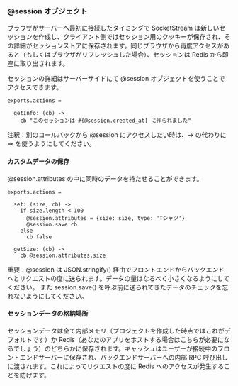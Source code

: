 ### @session オブジェクト

ブラウザがサーバーへ最初に接続したタイミングで SocketStream は新しいセッションを作成し、クライアント側ではセッション用のクッキーが保存され、その詳細がセッションストアに保存されます。同じブラウザから再度アクセスがあると（もしくはブラウザがリフレッシュした場合）、セッションは Redis から即座に取り出されます。

セッションの詳細はサーバーサイドにて @session オブジェクトを使うことでアクセスできます。

``` coffee-script
exports.actions =

  getInfo: (cb) ->
    cb "このセッションは #{@session.created_at} に作られました"
```

注釈：別のコールバックから @session にアクセスしたい時は、-> の代わりに => を使うようにしてください。


#### カスタムデータの保存

@session.attributes の中に同時のデータを持たせることができます。

``` coffee-script
exports.actions =

  set: (size, cb) ->
    if size.length < 100
      @session.attributes = {size: size, type: 'Tシャツ'}
      @session.save cb
    else
      cb false
  
  getSize: (cb) ->
    cb @session.attributes.size

```

重要：@session は JSON.stringify() 経由でフロントエンドからバックエンドへとリクエストの度に送られます。データの量はなるべく小さくなるようにしてください。
また session.save() を呼ぶ前に送られてきたデータのチェックを忘れないようにしてください。

#### セッションデータの格納場所

セッションデータは全て内部メモリ（プロジェクトを作成した時点ではこれがデフォルトです）か Redis（あなたのアプリをホストする場合はこちらが必要になるでしょう）のどちらかに保存されます。キャッシュはユーザーが接続中のフロントエンドサーバーに保存され、バックエンドサーバーへの内部 RPC 呼び出しに渡されます。これによってリクエストの度に Redis へのアクセスが発生することを防げます。
